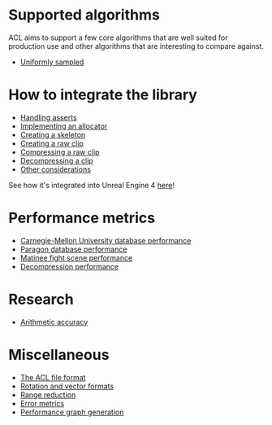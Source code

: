 # Supported algorithms

ACL aims to support a few core algorithms that are well suited for production use and other algorithms that are interesting to compare against.

*  [Uniformly sampled](algorithm_uniformly_sampled.md)

# How to integrate the library

*  [Handling asserts](handling_asserts.md)
*  [Implementing an allocator](implementing_an_allocator.md)
*  [Creating a skeleton](creating_a_skeleton.md)
*  [Creating a raw clip](creating_a_raw_clip.md)
*  [Compressing a raw clip](compressing_a_raw_clip.md)
*  [Decompressing a clip](decompressing_a_clip.md)
*  [Other considerations](misc_integration_details.md)

See how it's integrated into Unreal Engine 4 [here](https://github.com/nfrechette/acl-ue4-plugin)!

# Performance metrics

*  [Carnegie-Mellon University database performance](cmu_performance.md)
*  [Paragon database performance](paragon_performance.md)
*  [Matinee fight scene performance](fight_scene_performance.md)
*  [Decompression performance](decompression_performance.md)

# Research

*  [Arithmetic accuracy](research_arithmetic_accuracy.md)

# Miscellaneous

*  [The ACL file format](the_acl_file_format.md)
*  [Rotation and vector formats](rotation_and_vector_formats.md)
*  [Range reduction](range_reduction.md)
*  [Error metrics](error_metrics.md)
*  [Performance graph generation](graph_generation.md)
